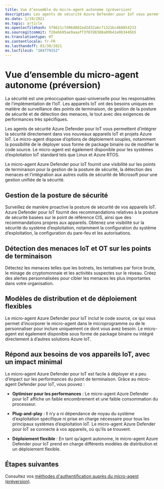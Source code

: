 ```yaml
---
title: Vue d’ensemble du micro-agent autonome (préversion)
description: Les agents de sécurité Azure Defender pour IoT vous permettent d’intégrer la sécurité directement dans vos nouveaux appareils IoT et projets Azure IoT.
ms.date: 1/19/2021
ms.topic: article
ms.openlocfilehash: 5f8621c7d96d802ad2d32a6c71321bcd68854233
ms.sourcegitcommit: f28ebb95ae9aaaff3f87d8388a09b41e0b3445b5
ms.translationtype: HT
ms.contentlocale: fr-FR
ms.lasthandoff: 03/30/2021
ms.locfileid: "104779152"
---
```

# <a name="standalone-micro-agent-overview-preview"></a>Vue d’ensemble du micro-agent autonome (préversion)

La sécurité est une préoccupation quasi-universelle pour les responsables de l’implémentation de l’IoT. Les appareils IoT ont des besoins uniques en matière de surveillance des points de terminaison, de gestion de la posture de sécurité et de détection des menaces, le tout avec des exigences de performances très spécifiques. 

Les agents de sécurité Azure Defender pour IoT vous permettent d’intégrer la sécurité directement dans vos nouveaux appareils IoT et projets Azure IoT. Le micro-agent dispose d’options de déploiement souples, notamment la possibilité de le déployer sous forme de package binaire ou de modifier le code source. Le micro-agent est également disponible pour les systèmes d’exploitation IoT standard tels que Linux et Azure RTOS. 

Le micro-agent Azure Defender pour IoT fournit une visibilité sur les points de terminaison pour la gestion de la posture de sécurité, la détection des menaces et l’intégration aux autres outils de sécurité de Microsoft pour une gestion unifiée de la sécurité. 

## <a name="security-posture-management"></a>Gestion de la posture de sécurité 

Surveillez de manière proactive la posture de sécurité de vos appareils IoT. Azure Defender pour IoT fournit des recommandations relatives à la posture de sécurité basées sur le point de référence CIS, ainsi que des recommandations propres aux appareils. Obtenez une visibilité sur la sécurité du système d’exploitation, notamment la configuration du système d’exploitation, la configuration du pare-feu et les autorisations. 

## <a name="endpoint-iot-and-ot-threat-detection"></a>Détection des menaces IoT et OT sur les points de terminaison 

Détectez les menaces telles que les botnets, les tentatives par force brute, le minage de cryptomonnaie et les activités suspectes sur le réseau. Créez des alertes personnalisées pour cibler les menaces les plus importantes dans votre organisation. 

## <a name="flexible-distribution-and-deployment-models"></a>Modèles de distribution et de déploiement flexibles 

Le micro-agent Azure Defender pour IoT inclut le code source, ce qui vous permet d’incorporer le micro-agent dans le microprogramme ou de le personnaliser pour inclure uniquement ce dont vous avez besoin. Le micro-agent est également disponible sous forme de package binaire ou intégré directement à d’autres solutions Azure IoT. 

## <a name="meets-the-needs-of-your-iot-devices-with-minimal-impact"></a>Répond aux besoins de vos appareils IoT, avec un impact minimal 

Le micro-agent Azure Defender pour IoT est facile à déployer et a peu d’impact sur les performances du point de terminaison. Grâce au micro-agent Defender pour IoT, vous pouvez :

- **Optimiser pour les performances** : Le micro-agent Azure Defender pour IoT affiche un faible encombrement et une faible consommation du processeur.  

- **Plug-and-play** : Il n’y a ni dépendance de noyau du système d’exploitation spécifique ni prise en charge nécessaire pour tous les principaux systèmes d’exploitation IoT. Le micro-agent Azure Defender pour IoT se connecte à vos appareils, où qu’ils se trouvent. 

- **Déploiement flexible** : En tant qu’agent autonome, le micro-agent Azure Defender pour IoT prend en charge différents modèles de distribution et un déploiement flexible.

## <a name="next-steps"></a>Étapes suivantes

Consultez vos [méthodes d'authentification auprès du micro-agent (préversion)](concept-security-agent-authentication.md).
